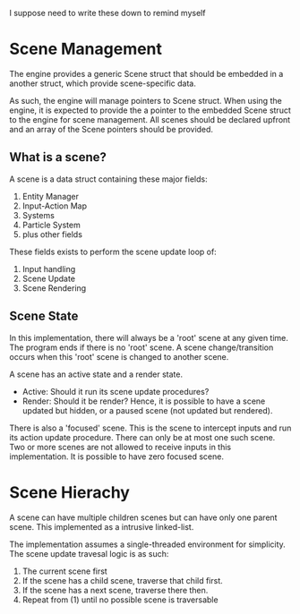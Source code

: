 I suppose need to write these down to remind myself

# Scene Management
The engine provides a generic Scene struct that should be embedded in a another struct, which provide scene-specific data.

As such, the engine will manage pointers to Scene struct. When using the engine, it is expected to provide the a pointer to the embedded Scene struct to the engine for scene management. All scenes should be declared upfront and an array of the Scene pointers should be provided.

## What is a scene?
A scene is a data struct containing these major fields:
1. Entity Manager
2. Input-Action Map
3. Systems
4. Particle System
5. plus other fields

These fields exists to perform the scene update loop of:
1. Input handling
2. Scene Update
3. Scene Rendering

## Scene State
In this implementation, there will always be a 'root' scene at any given time. The program ends if there is no 'root' scene. A scene change/transition occurs when this 'root' scene is changed to another scene.

A scene has an active state and a render state.
- Active: Should it run its scene update procedures?
- Render: Should it be render?
Hence, it is possible to have a scene updated but hidden, or a paused scene (not updated but rendered).

There is also a 'focused' scene. This is the scene to intercept inputs and run its action update procedure. There can only be at most one such scene. Two or more scenes are not allowed to receive inputs in this implementation. It is possible to have zero focused scene.

# Scene Hierachy
A scene can have multiple children scenes but can have only one parent scene. This implemented as a intrusive linked-list.

The implementation assumes a single-threaded environment for simplicity. The scene update travesal logic is as such:
1. The current scene first
2. If the scene has a child scene, traverse that child first.
3. If the scene has a next scene, traverse there then.
4. Repeat from (1) until no possible scene is traversable
